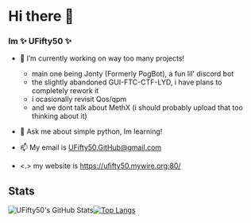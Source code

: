 # Hi there 👋
### Im **✨ UFifty50 ✨**

- 🔭 I’m currently working on way too many projects!
  - main one being Jonty (Formerly PogBot), a fun lil' discord bot
  - the slightly abandoned GUI-FTC-CTF-LYD, i have plans to completely rework it
  - i ocasionally revisit Qos/qpm
  - and we dont talk about MethX (i should probably upload that too thinking about it)
- 💬 Ask me about simple python, Im learning!
- 📫 My email is UFifty50.GitHub@gmail.com

- <.> my website is https://ufifty50.mywire.org:80/

## Stats

![UFifty50's GitHub Stats](https://github-readme-stats.vercel.app/api?username=UFifty50&show_icons=true&theme=algolia)[![Top Langs](https://github-readme-stats.vercel.app/api/top-langs/?username=UFifty50&show_icons=true&theme=algolia&layout=compact)](https://github.com/anuraghazra/github-readme-stats)
